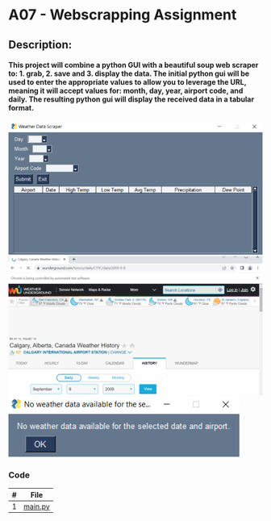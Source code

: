 # A07 - Webscrapping Assignment

## Description:
#### This project will combine a python GUI with a beautiful soup web scraper to: 1. grab, 2. save and 3. display the data. The initial python gui will be used to enter the appropriate values to allow you to leverage the URL, meaning it will accept values for: month, day, year, airport code, and daily. The resulting python gui will display the received data in a tabular format. 

<img src = "https://github.com/ACHarrison32/4883-SoftwareTools-Harrison/blob/main/Assignments/A07/PYSimpleGui.PNG">

<img src = "https://github.com/ACHarrison32/4883-SoftwareTools-Harrison/blob/main/Assignments/A07/Website.PNG">

<img src = "https://github.com/ACHarrison32/4883-SoftwareTools-Harrison/blob/main/Assignments/A07/Output Message.PNG">

### Code
| # | File |
| - | ---- |
| 1 |[main.py](https://github.com/ACHarrison32/4883-SoftwareTools-Harrison/blob/main/Assignments/A07/main.py)|
